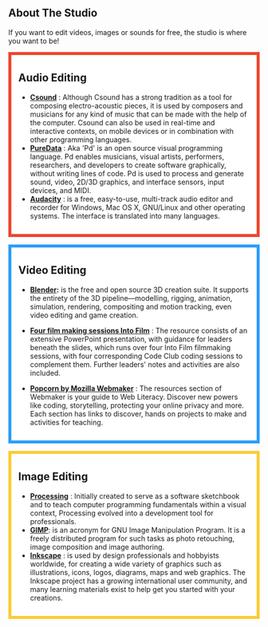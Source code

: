 ## About The Studio

If you want to edit videos, images or sounds for free, the studio is
where you want to
be\!

<div style="margin:0; margin-top:0px; margin-bottom:15px; margin-right:0px; border:6px solid #ed462f; padding:.3em 1em 1em 1em; background-color:#FFFFFF;">

## Audio Editing

  - **[Csound](http://csound.github.io/download.html)** : Although
    Csound has a strong tradition as a tool for composing
    electro-acoustic pieces, it is used by composers and musicians for
    any kind of music that can be made with the help of the computer.
    Csound can also be used in real-time and interactive contexts, on
    mobile devices or in combination with other programming languages.
  - **[PureData](http://puredata.info/downloads)** : Aka 'Pd' is an open
    source visual programming language. Pd enables musicians, visual
    artists, performers, researchers, and developers to create software
    graphically, without writing lines of code. Pd is used to process
    and generate sound, video, 2D/3D graphics, and interface sensors,
    input devices, and MIDI.
  - **[Audacity](http://audacity.sourceforge.net/)** : is a free,
    easy-to-use, multi-track audio editor and recorder for Windows, Mac
    OS X, GNU/Linux and other operating systems. The interface is
    translated into many
languages.

</div>

<div style="margin:0; margin-top:0px; margin-bottom:15px; margin-right:0px; border:6px solid #2c9cfb; padding:.3em 1em 1em 1em; background-color:#FFFFFF;">

## Video Editing

  - **[Blender](http://www.blender.org/):** is the free and open source
    3D creation suite. It supports the entirety of the 3D
    pipeline—modelling, rigging, animation, simulation, rendering,
    compositing and motion tracking, even video editing and game
    creation.

<!-- end list -->

  - **[Four film making sessions Into
    Film](http://www.intofilm.org/code-create-animate)** : The resource
    consists of an extensive PowerPoint presentation, with guidance for
    leaders beneath the slides, which runs over four Into Film
    filmmaking sessions, with four corresponding Code Club coding
    sessions to complement them. Further leaders' notes and activities
    are also included.

<!-- end list -->

  - **[Popcorn by Mozilla
    Webmaker](https://popcorn.webmaker.org/templates/basic/?savedDataUrl=tutorial.json)**
    : The resources section of Webmaker is your guide to Web Literacy.
    Discover new powers like coding, storytelling, protecting your
    online privacy and more. Each section has links to discover, hands
    on projects to make and activities for
teaching.

</div>

<div style="margin:0; margin-top:0px; margin-bottom:15px; margin-right:0px; border:6px solid #fbcc33; padding:.3em 1em 1em 1em; background-color:#FFFFFF;">

## Image Editing

  - **[Processing](http://processingjs.org/)** : Initially created to
    serve as a software sketchbook and to teach computer programming
    fundamentals within a visual context, Processing evolved into a
    development tool for professionals.
  - **[GIMP](http://www.gimp.org/)**: is an acronym for GNU Image
    Manipulation Program. It is a freely distributed program for such
    tasks as photo retouching, image composition and image authoring.
  - **[Inkscape](https://inkscape.org/en/download/)** : is used by
    design professionals and hobbyists worldwide, for creating a wide
    variety of graphics such as illustrations, icons, logos, diagrams,
    maps and web graphics. The Inkscape project has a growing
    international user community, and many learning materials exist to
    help get you started with your creations.

</div>
